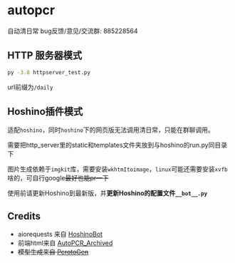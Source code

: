 # autopcr
自动清日常
bug反馈/意见/交流群: 885228564

## HTTP 服务器模式

```bash
py -3.8 httpserver_test.py
```

url前缀为`/daily`

## Hoshino插件模式

适配`hoshino`，同时`hoshino`下的网页版无法调用清日常，只能在群聊调用。

需要把http_server里的static和templates文件夹放到与hoshino的run.py同目录下

图片生成依赖于`imgkit`库，需要安装`wkhtmItoimage`，`linux`可能还需要安装`xvfb`啥的，可自行google~~最好也能pr一下~~

使用前请更新Hoshino到最新版，并**更新Hoshino的配置文件`__bot__.py`**

## Credits
- aiorequests 来自 [HoshinoBot](https://github.com/Ice-Cirno/HoshinoBot)
- 前端html来自 [AutoPCR_Archived](https://github.com/watermellye/AutoPCR_Archived)
- ~~模型生成来自 [PcrotoGen](https://github.com/cc004/PcrotoGen)~~
